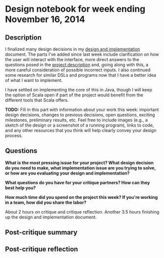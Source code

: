 # Design notebook for week ending November 16, 2014

## Description

I finalized many design decisions in my 
[design and implementation](https://github.com/cvcal/NoteMatrixWithTonality/blob/master/documents/design_and_implementation.md) 
document. The parts I've added since last week include clarification on how the 
user will interact with the interface, more direct answers to the questions 
posed in the 
[project description](http://www.cs.hmc.edu/~benw/teaching/cs111_fa14/project.html#description) 
and, going along with this, a more careful consideration of possible incorrect 
inputs. I also continued some research for similar DSLs and programs now that I 
have a better idea of what I want to implement.

I have settled on implementing the core of this in Java, though I will keep the 
option of Scala open if part of the project would benefit from the different 
tools that Scala offers. 





**TODO:** Fill in this part with information about your work this week:
important design decisions, changes to previous decisions, open questions,
exciting milestones, preliminary results, etc. Feel free to include images
(e.g., a sketch of the design or a screenshot of a running program), links to
code, and any other resources that you think will help clearly convey your
design process.


## Questions

**What is the most pressing issue for your project? What design decision do
you need to make, what implementation issue are you trying to solve, or how
are you evaluating your design and implementation?**

**What questions do you have for your critique partners? How can they best help
you?**

**How much time did you spend on the project this week? If you're working in a
team, how did you share the labor?**

About 2 hours on critique and critique reflection. Another 3.5 hours finishing 
up the design and implementation document.

## Post-critique summary

## Post-critique reflection
